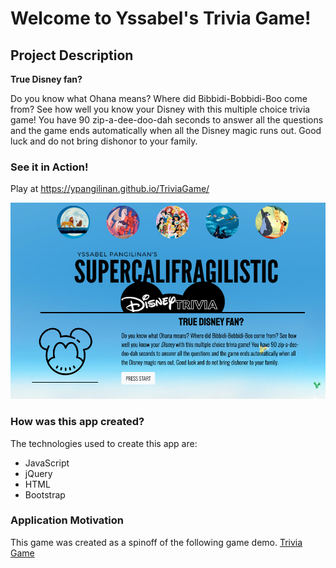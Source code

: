 

# Welcome to Yssabel's Trivia Game!

## Project Description

<b>True Disney fan?</b>

Do you know what Ohana means? Where did Bibbidi-Bobbidi-Boo come from? See how well you know your Disney with this multiple choice trivia game! You have 90 zip-a-dee-doo-dah seconds to answer all the questions and the game ends automatically when all the Disney magic runs out. Good luck and do not bring dishonor to your family.

### See it in Action!
Play at https://ypangilinan.github.io/TriviaGame/

<img src="/assets/images/preview.png">

### How was this app created?
The technologies used to create this app are:
- JavaScript
- jQuery
- HTML
- Bootstrap

### Application Motivation
This game was created as a spinoff of the following game demo. [Trivia Game](https://www.youtube.com/watch?v=fBIj8YsA9dk&feature=youtu.be)

